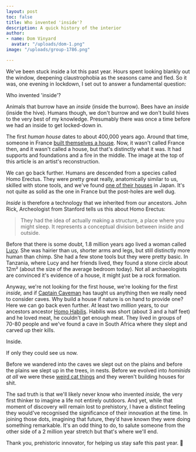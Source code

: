 ```yaml
---
layout: post
toc: false
title: Who invented 'inside'?
description: A quick history of the interior
author:
- name: Dom Vinyard
  avatar: "/uploads/dom-1.png"
image: "/uploads/group-1786.png"

---
```

We've been stuck inside a lot this past year. Hours spent looking blankly out the window, deepening claustrophobia as the seasons came and fled. So it was, one evening in lockdown, I set out to answer a fundamental question:

Who invented 'inside'?

Animals that burrow have an _inside_ (inside the burrow). Bees have an _inside_ (inside the hive). Humans though, we don't burrow and we don't build hives to the very best of my knowledge. Presumably there was once a time before we had an inside to get locked-down in.

The first _human house_ dates to about 400,000 years ago. Around that time, someone in France [built themselves a house](https://humanorigins.si.edu/evidence/behavior/hearths-shelters/terra-amata-shelter). Now, it wasn't called France then, and it wasn't called a house, but that's distinctly what it was. It had supports and foundations and a fire in the middle. The image at the top of this article is an artist's reconstruction.

We can go back further. Humans are descended from a species called Homo Erectus. They were pretty great really, anatomically similar to us, skilled with stone tools, and we've found [one of their houses](http://news.bbc.co.uk/1/hi/sci/tech/662794.stm) in Japan. It's not quite as solid as the one in France but the post-holes are well dug.

_Inside_ is therefore a technology that we inherited from our ancestors. John Rick, Archeologist from Stanford tells us this about Homo Erectus:

> They had the idea of actually making a structure, a place where you might sleep. It represents a conceptual division between inside and outside.

Before that there is some doubt, 1.8 million years ago lived a woman called [Lucy](http://www.bradshawfoundation.com/origins/australopithecus_afarensis.php). She was hairier than us, shorter arms and legs, but still distinctly more human than chimp. She had a few stone tools but they were pretty basic. In Tanzania, where Lucy and her friends lived, they found a stone circle about 12m² (about the size of the average bedroom today). Not all archaeologists are convinced it's evidence of a house, it might just be a rock formation.

Anyway, we're not looking for the first house, we're looking for the first _inside,_ and if [Captain Caveman](https://www.youtube.com/watch?v=YD36ZhpHPpE) has taught us anything then we really need to consider caves. Why build a house if nature is on hand to provide one? Here we can go back even further. At least two _million_ years, to our ancestors ancestor [Homo Habilis](https://www.sciencedaily.com/releases/2008/12/081219172137.htm). Habilis was short (about 3 and a half feet) and he loved meat, he couldn't get enough meat. They lived in groups of 70-80 people and we've found a cave in South Africa where they slept and carved up their kills.

Inside.

If only they could see us now.

Before we wandered into the caves we slept out on the plains and before the plains we slept up in the trees, in nests. Before we evolved into _hominids at all_ we were these [weird cat things](https://en.wikipedia.org/wiki/Plesiadapis#/media/File:Plesiadapis_sp._-_MUSE.JPG) and they weren't building houses for shit.

The sad truth is that we'll likely never know who invented _inside,_ the very first thinker to imagine a life not entirely outdoors. And yet, while that moment of discovery will remain lost to prehistory, I have a distinct feeling they would've recognised the significance of their innovation at the time. In joining those dots, imagining that future, they’d have known they were doing something remarkable. It's an odd thing to do, to salute someone from the other side of a 2 million year stretch but that's where we'll end.

Thank you, prehistoric innovator, for helping us stay safe this past year. 🍻